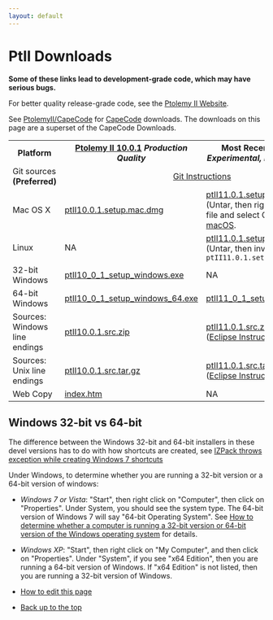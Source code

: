 ```yaml
---
layout: default
---
```

# PtII Downloads

**Some of these links lead to development-grade code, which may have serious bugs.**

For better quality release-grade code, see the [Ptolemy II Website](https://ptolemy.berkeley.edu/ptolemyII).

See [PtolemyII/CapeCode](http://accessors.org/wiki/PtolemyII) for [CapeCode](http://capecode.org) downloads. The downloads on this page are a superset of the CapeCode Downloads.

<table>

 <tr>
  <th> Platform </th>
  <th> <a href="https://ptolemy.berkeley.edu/ptolemyII/ptII10.0/">Ptolemy II 10.0.1</a>
                                                            <i>Production Quality</i>
  </th>
  <th> Most Recent <a href="https://wiki.eecs.berkeley.edu/ptexternal/Main/Travis">Nightly Build</a> <i>Experimental, not tested by hand</i> </th>
 </tr>

 <tr>
  <td> Git sources <b>(Preferred)</b> </td>
  <td align="center" colspan="2"> <a href="https://icyphy.github.io/ptII/index.html">Git Instructions</a> </td>
 </tr>

 <tr>
  <td> Mac OS X </td>
  <td>
        <a href="https://ptolemy.berkeley.edu/ptolemyII/ptII10.0/ptII10.0.1.setup.mac.dmg">ptII10.0.1.setup.mac.dmg</a>
  </td>
  <td> 
        <a href="https://github.com/icyphy/ptII/releases/download/nightly/ptII11.0.1.setup.mac.app.tar.gz">ptII11.0.1.setup.mac.app.tar.gz</a>
        <br/>(Untar, then right click on the .app file and select Open. See <a href="https://ptolemy.berkeley.edu/ptolemyII/ptII10.0/mac.htm">Notes for macOS</a>.
  </td>
 </tr>

 <tr>
  <td>Linux</td>
  <td> NA </td>
  <td>
        <a href="https://github.com/icyphy/ptII/releases/download/nightly/ptII11.0.1.setup.linux.tar.gz">ptII11.0.1.setup.linux.tar.gz</a>
        <br/>(Untar, then invoke <code>java -jar ptII11.0.1.setup.jar</code> </td>
 </tr>

 <tr>
  <td> 32-bit Windows </td>
  <td> 
       <a href="https://ptolemy.berkeley.edu/ptolemyII/ptII10.0/ptII10_0_1_setup_windows.exe">ptII10_0_1_setup_windows.exe</a>
  </td>
  <td> NA </td>
 </tr>  


 <tr>
  <td> 64-bit Windows </td>
  <td> 
       <a href="https://ptolemy.berkeley.edu/ptolemyII/ptII10.0/ptII10_0_1_setup_windows_64.exe">ptII10_0_1_setup_windows_64.exe</a>
  </td>
  <td> 
       <a href="https://github.com/icyphy/ptII/releases/download/nightly/ptII11_0_1_setup_windows_64.exe">ptII11_0_1_setup_windows_64.exe</a>
  </td>
 </tr>

 <tr>
  <td> Sources: Windows line endings</td>
  <td>
       <a href="https://ptolemy.berkeley.edu/ptolemyII/ptII10.0/ptII10.0.1.src.zip">ptII10.0.1.src.zip</a>
  </td>
  <td>
       <a href="https://github.com/icyphy/ptII/releases/download/nightly/ptII11.0.1.src.zip">ptII11.0.1.src.zip</a>
       <br/>(<a href="https://cdn.rawgit.com/icyphy/ptII/master/doc/eclipse/index.htm">Eclipse Instructions</a>)
  </td>
 </tr>

 <tr>
  <td> Sources: Unix line endings </td>
  <td>
        <a href="https://ptolemy.berkeley.edu/ptolemyII/ptII10.0/ptII10.0.1.src.tar.gz">ptII10.0.1.src.tar.gz</a>
  </td>
  <td>
        <a href="https://github.com/icyphy/ptII/releases/download/nightly/ptII11.0.1.src.tar">ptII11.0.1.src.tar</a>
        <br/>(<a href="https://cdn.rawgit.com/icyphy/ptII/master/doc/eclipse/index.htm">Eclipse Instructions</a>)
  </td>

 </tr>

 <tr>
  <td> Web Copy </td>
  <td>
       <a href="https://ptolemy.berkeley.edu/ptolemyII/ptII10.0/ptII10.0.1/doc/index.htm">index.htm</a>
  </td>
  <td> NA </td>
 </tr>

</table>


Windows 32-bit vs 64-bit
------------------------

The difference between the Windows 32-bit and 64-bit installers in these devel versions has to do with how shortcuts are created, see [IZPack throws exception while creating Windows 7 shortcuts](https://izpack.atlassian.net/browse/IZPACK-506)

Under Windows, to determine whether you are running a 32-bit version or a 64-bit version of windows:

*   _Windows 7 or Vista_: "Start", then right click on "Computer", then click on "Properties". Under System, you should see the system type. The 64-bit version of Windows 7 will say "64-bit Operating System". See [How to determine whether a computer is running a 32-bit version or 64-bit version of the Windows operating system](https://support.microsoft.com/en-us/help/827218/how-to-determine-whether-a-computer-is-running-a-32-bit-version-or-64) for details.
*   _Windows XP_: "Start", then right click on "My Computer", and then click on "Properties". Under "System", if you see "x64 Edition", then you are running a 64-bit version of Windows. If "x64 Edition" is not listed, then you are running a 32-bit version of Windows.

*   [How to edit this page](../edit.html)
*   [Back up to the top](../index.html)
